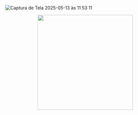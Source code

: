 
![Captura de Tela 2025-05-13 às 11 53 11](https://github.com/user-attachments/assets/ca438648-a28b-44f6-b744-398189f939d3)
<p align="center">
  <img src="" alt="" width="300">
</p>
